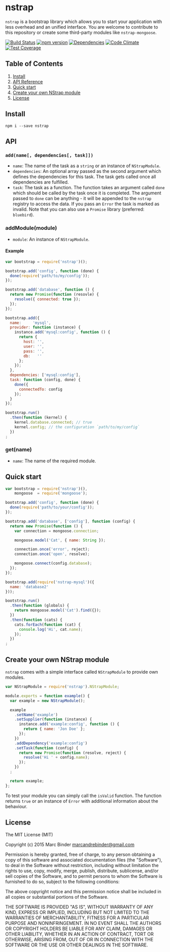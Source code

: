 nstrap
======
`nstrap` is a bootstrap library which allows you to start your application with less overhead and an unified interface. You are welcome to contribute to this repository or create some third-party modules like `nstrap-mongoose`.

[![Build Status](https://travis-ci.org/MrBoolean/nstrap.svg?branch=master)](https://travis-ci.org/MrBoolean/nstrap) [![npm version](https://badge.fury.io/js/nstrap.svg)](http://badge.fury.io/js/nstrap) [![Dependencies](https://david-dm.org/MrBoolean/nstrap.svg)](https://travis-ci.org/MrBoolean/nstrap) [![Code Climate](https://codeclimate.com/github/MrBoolean/nstrap/badges/gpa.svg)](https://codeclimate.com/github/MrBoolean/nstrap) [![Test Coverage](https://codeclimate.com/github/MrBoolean/nstrap/badges/coverage.svg)](https://codeclimate.com/github/MrBoolean/nstrap/coverage)

## Table of Contents
1. [Install](#install)
2. [API Reference](#api)
3. [Quick start](#quick-start)
4. [Create your own NStrap module](#create-your-own-nstrap-module)
5. [License](#license)

## Install
```
npm i --save nstrap
```

## API
### `add(name[, dependencies[, task]])`
- `name`: The name of the task as a `string` or an instance of `NStrapModule`.
- `dependencies`: An optional array passed as the second argument which defines the dependencies for this task. The task gets called once all dependencies are fulfilled.
- `task`: The task as a function. The function takes an argument called `done` which should be called by the task once it is completed. The argument passed to `done` can be anything - it will be appended to the `nstrap` registry to access the data. If you pass an `Error` the task is marked as invalid. Note that you can also use a `Promise` library (preferred: `bluebird`).

### addModule(module)
- `module`: An instance of `NStrapModule`.

#### Example
```javascript
var bootstrap = require('nstrap')();

bootstrap.add('config', function (done) {
  done(require('path/to/my/config'));
});

bootstrap.add('database', function () {
  return new Promise(function (resovle) {
    resolve({ connected: true });
  });
});

bootstrap.add({
  name:     'mysql',
  provider: function (instance) {
    instance.add('mysql:config', function () {
      return {
        host: '',
        user: '',
        pass: '',
        db:   ''
      };
    });
  },
  dependencies: ['mysql:config'],
  task: function (config, done) {
    done({
      connectedTo: config
    });
  }
});

bootstrap.run()
  .then(function (kernel) {
    kernel.database.connected; // true
    kernel.config; // the configuration `path/to/my/config`
  })
;
```

### get(name)
- `name`: The name of the required module.

## Quick start
```javascript
var bootstrap = require('nstrap')(),
    mongoose  = require('mongoose');

bootstrap.add('config', function (done) {
  done(require('path/to/your/config'));
});

bootstrap.add('database', ['config'], function (config) {
  return new Promise(function () {
    var connection = mongoose.connection;

    mongoose.model('Cat', { name: String });

    connection.once('error', reject);
    connection.once('open', resolve);

    mongoose.connect(config.database);
  });
});

bootstrap.add(require('nstrap-mysql')({
  name: 'database2'
}));

bootstrap.run()
  .then(function (globals) {
    return mongoose.model('Cat').find({});
  })
  .then(function (cats) {
    cats.forEach(function (cat) {
      console.log('Hi', cat.name);
    });
  })
;
```

## Create your own NStrap module
`nstrap` comes with a simple interface called `NStrapModule` to provide own modules.

```javascript
var NStrapModule = require('nstrap').NStrapModule;

module.exports = function example() {
  var example = new NStrapModule();

  example
    .setName('example')
    .setSupplier(function (instance) {
      instance.add('example:config', function () {
        return { name: 'Jon Doe' };
      });
    })
    .addDependency('example:config')
    .setTask(function (config) {
      return new Promise(function (resolve, reject) {
        resolve('Hi ' + config.name);
      });
    })
  ;

  return example;
};
```

To test your module you can simply call the `isValid` function. The function returns `true` or an instance of `Error` with additional information about the behaviour.

## License
The MIT License (MIT)

Copyright (c) 2015 Marc Binder <marcandrebinder@gmail.com>

Permission is hereby granted, free of charge, to any person obtaining a copy
of this software and associated documentation files (the "Software"), to deal
in the Software without restriction, including without limitation the rights
to use, copy, modify, merge, publish, distribute, sublicense, and/or sell
copies of the Software, and to permit persons to whom the Software is
furnished to do so, subject to the following conditions:

The above copyright notice and this permission notice shall be included in
all copies or substantial portions of the Software.

THE SOFTWARE IS PROVIDED "AS IS", WITHOUT WARRANTY OF ANY KIND, EXPRESS OR
IMPLIED, INCLUDING BUT NOT LIMITED TO THE WARRANTIES OF MERCHANTABILITY,
FITNESS FOR A PARTICULAR PURPOSE AND NONINFRINGEMENT. IN NO EVENT SHALL THE
AUTHORS OR COPYRIGHT HOLDERS BE LIABLE FOR ANY CLAIM, DAMAGES OR OTHER
LIABILITY, WHETHER IN AN ACTION OF CONTRACT, TORT OR OTHERWISE, ARISING FROM,
OUT OF OR IN CONNECTION WITH THE SOFTWARE OR THE USE OR OTHER DEALINGS IN
THE SOFTWARE.